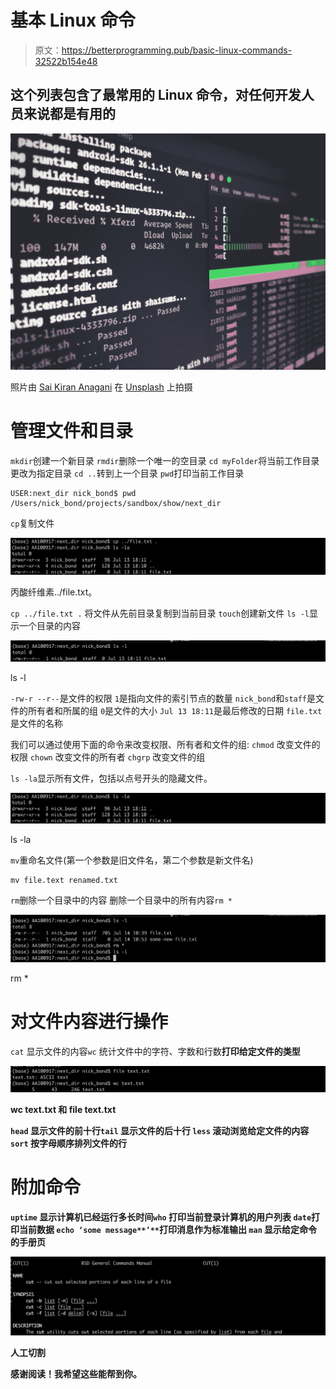 # 基本 Linux 命令

> 原文：<https://betterprogramming.pub/basic-linux-commands-32522b154e48>

## 这个列表包含了最常用的 Linux 命令，对任何开发人员来说都是有用的

![](img/48cae9cbbcc7e5cc684aa70a7a7b11f6.png)

照片由 [Sai Kiran Anagani](https://unsplash.com/@_imkiran?utm_source=unsplash&utm_medium=referral&utm_content=creditCopyText) 在 [Unsplash](https://unsplash.com/s/photos/programming?utm_source=unsplash&utm_medium=referral&utm_content=creditCopyText) 上拍摄

# 管理文件和目录

`mkdir`创建一个新目录
`rmdir`删除一个唯一的空目录
`cd myFolder`将当前工作目录更改为指定目录
`cd ..`转到上一个目录
`pwd`打印当前工作目录

```
USER:next_dir nick_bond$ pwd
/Users/nick_bond/projects/sandbox/show/next_dir
```

`cp`复制文件

![](img/e0181614d0d2c8b57d3c8ea7d3f459dc.png)

丙酸纤维素../file.txt。

`cp ../file.txt .` 将文件从先前目录复制到当前目录
`touch`创建新文件
`ls -l`显示一个目录的内容

![](img/049984fb8193ab77579bdb3675c3d050.png)

ls -l

`-rw-r --r--`是文件的权限
`1`是指向文件的索引节点的数量
`nick_bond`和`staff`是文件的所有者和所属的组
`0`是文件的大小
`Jul 13 18:11`是最后修改的日期
`file.txt`是文件的名称

我们可以通过使用下面的命令来改变权限、所有者和文件的组:
`chmod` 改变文件的权限
`chown` 改变文件的所有者
`chgrp` 改变文件的组

`ls -la`显示所有文件，包括以点号开头的隐藏文件。

![](img/8bcc838b64f85b48e24257d1f59b6aea.png)

ls -la

`mv`重命名文件(第一个参数是旧文件名，第二个参数是新文件名)

```
mv file.text renamed.txt
```

`rm`删除一个目录中的内容
删除一个目录中的所有内容`rm *`

![](img/07b55c481d78986ff0a702892e92daf3.png)

rm *

# 对文件内容进行操作

`cat` 显示文件的内容`wc` 统计文件中的字符、字数和行数**打印给定文件的类型**

**![](img/e835dacd0583348edd2c9c691da143ca.png)**

**wc text.txt 和 file text.txt**

**`head` 显示文件的前十行`tail` 显示文件的后十行
`less` 滚动浏览给定文件的内容
`sort` 按字母顺序排列文件的行**

# **附加命令**

**`uptime` 显示计算机已经运行多长时间`who` 打印当前登录计算机的用户列表
`date`打印当前数据
`echo ‘some message**’**`打印消息作为标准输出
`man` 显示给定命令的手册页**

**![](img/48eb2fb0623c4dfa0b600a9358a9c2aa.png)**

**人工切割**

**感谢阅读！我希望这些能帮到你。**